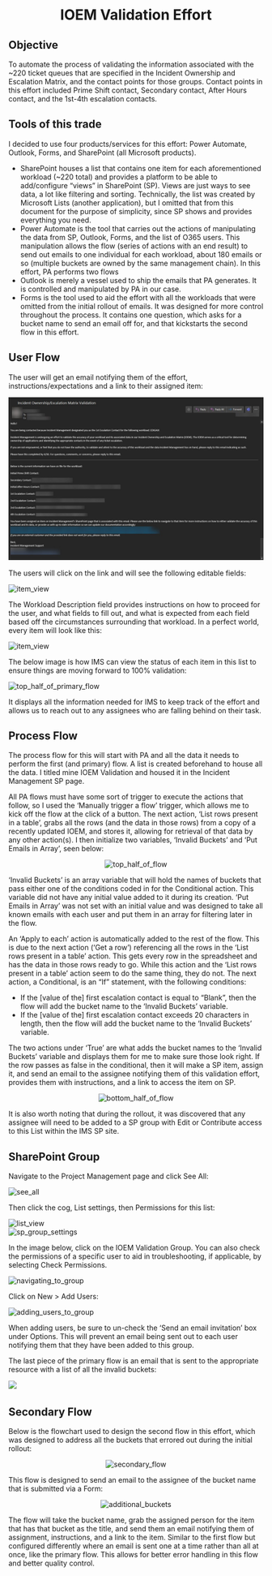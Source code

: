 <h1 align= center>IOEM Validation Effort</h1>
<h2>Objective</h2>
To automate the process of validating the information associated with the ~220 ticket queues that are specified in the Incident Ownership and Escalation Matrix, and the contact points for those groups. Contact points in this effort included Prime Shift contact, Secondary contact, After Hours contact, and the 1st-4th escalation contacts. 
<h2>Tools of this trade</h2>
<p>I decided to use four products/services for this effort: Power Automate, Outlook, Forms, and SharePoint (all Microsoft products).</p>
<ul>
 <li>SharePoint houses a list that contains one item for each aforementioned workload (~220 total) and provides a platform to be able to add/configure “views” in SharePoint (SP). Views are just ways to see data, a lot like filtering and sorting. Technically, the list was created by Microsoft Lists (another application), but I omitted that from this document for the purpose of simplicity, since SP shows and provides everything you need.</li>
 <li>Power Automate is the tool that carries out the actions of manipulating the data from SP, Outlook, Forms, and the list of O365 users. This manipulation allows the flow (series of actions with an end result) to send out emails to one individual for each workload, about 180 emails or so (multiple buckets are owned by the same management chain). In this effort, PA performs two flows</li>
 <li>Outlook is merely a vessel used to ship the emails that PA generates. It is controlled and manipulated by PA in our case.</li>
 <li>Forms is the tool used to aid the effort with all the workloads that were omitted from the initial rollout of emails. It was designed for more control throughout the process. It contains one question, which asks for a bucket name to send an email off for, and that kickstarts the second flow in this effort. 
</li> 
</ul>
<h2>User Flow</h2>
<p>The user will get an email notifying them of the effort, instructions/expectations and a link to their assigned item:</p>
<img src="/Assets/IOEM%20Validation/user_email.jpg" alt="user_email">
<p>The users will click on the link and will see the following editable fields:</p>
<img src="https://github.com/theLiberater-er/PowerPlatform/blob/b54434c160d2e63a7b382e39c876aeb4d465e203/Assets/IOEM%20Validation/IOEM%20write-up11.png" alt="item_view"> 
<p>The Workload Description field provides instructions on how to proceed for the user, and what fields to fill out, and what is expected from each field based off the circumstances surrounding that workload. In a perfect world, every item will look like this:</p>
<img src="https://github.com/theLiberater-er/PowerPlatform/blob/b92ecb3050aea09e44f27e6786dcc3be36cc62e9/Assets/IOEM%20Validation/IOEM%20write-up2.png" alt="item_view">
<p>The below image is how IMS can view the status of each item in this list to ensure things are moving forward to 100% validation:</p>
<img src="https://github.com/theLiberater-er/PowerPlatform/blob/70c541a64b9e07f6beda274384ab21cc9c918a99/Assets/IOEM%20Validation/IOEM%20write-up3.png" alt="top_half_of_primary_flow">
<p>It displays all the information needed for IMS to keep track of the effort and allows us to reach out to any assignees who are falling behind on their task.</p> 
<h2>Process Flow</h2>
<p>The process flow for this will start with PA and all the data it needs to perform the first (and primary) flow. A list is created beforehand to house all the data. I titled mine IOEM Validation and housed it in the Incident Management SP page.</p> 
<p>All PA flows must have some sort of trigger to execute the actions that follow, so I used the ‘Manually trigger a flow’ trigger, which allows me to kick off the flow at the click of a button. The next action, ‘List rows present in a table’, grabs all the rows (and the data in those rows) from a copy of a recently updated IOEM, and stores it, allowing for retrieval of that data by any other action(s). I then initialize two variables, ‘Invalid Buckets’ and ‘Put Emails in Array’, seen below:</p>
<p align= center><img src="https://github.com/theLiberater-er/PowerPlatform/blob/5d2bb48420883a4ddc4e385f0b8ea57d49142467/Assets/IOEM%20Validation/primary_flow_1.png" alt="top_half_of_flow"></p>
<p>‘Invalid Buckets’ is an array variable that will hold the names of buckets that pass either one of the conditions coded in for the Conditional action. This variable did not have any initial value added to it during its creation. ‘Put Emails in Array’ was not set with an initial value and was designed to take all known emails with each user and put them in an array for filtering later in the flow.</p> 
<p>An ‘Apply to each’ action is automatically added to the rest of the flow. This is due to the next action (‘Get a row’) referencing all the rows in the ‘List rows present in a table’ action. This gets every row in the spreadsheet and has the data in those rows ready to go. While this action and the ‘List rows present in a table’ action seem to do the same thing, they do not. The next action, a Conditional, is an “If” statement, with the following conditions:</p> 
<ul>
<li>If the [value of the] first escalation contact is equal to “Blank”, then the flow will add the bucket name to the ‘Invalid Buckets’ variable.</li> 
<li>If the [value of the] first escalation contact exceeds 20 characters in length, then the flow will add the bucket name to the ‘Invalid Buckets’ variable.</li> 
</ul>
<p>The two actions under ‘True’ are what adds the bucket names to the ‘Invalid Buckets’ variable and displays them for me to make sure those look right. If the row passes as false in the conditional, then it will make a SP item, assign it, and send an email to the assignee notifying them of this validation effort, provides them with instructions, and a link to access the item on SP.</p> 
<p align= center><img src="https://github.com/theLiberater-er/PowerPlatform/blob/3fbca73b62eca39f5ce01adeb491d132970b79f9/Assets/IOEM%20Validation/primary_flow.png" alt="bottom_half_of_flow"></p>
<p>It is also worth noting that during the rollout, it was discovered that any assignee will need to be added to a SP group with Edit or Contribute access to this List within the IMS SP site.</p> 
<h2>SharePoint Group</h2>
<p>Navigate to the Project Management page and click See All:</p>
<img src="https://github.com/theLiberater-er/PowerPlatform/blob/a9c870cd03c08245c30612c29b42556419c557de/Assets/IOEM%20Validation/ioem%20write-up12.png" alt="see_all">
<p>Then click the cog, List settings, then Permissions for this list:</p>   
<img src="https://github.com/theLiberater-er/PowerPlatform/blob/795c41fb8f1b022989a987cde8f7f516ee6aba60/Assets/IOEM%20Validation/ioem%20write-up13.png" alt="list_view"><br>
<img src="https://github.com/theLiberater-er/PowerPlatform/blob/795c41fb8f1b022989a987cde8f7f516ee6aba60/Assets/IOEM%20Validation/IOEM%20write-up14.png" alt="sp_group_settings">
<p>In the image below, click on the IOEM Validation Group. You can also check the permissions of a specific user to aid in troubleshooting, if applicable, by selecting Check Permissions.</p> 
<img src="https://github.com/theLiberater-er/PowerPlatform/blob/795c41fb8f1b022989a987cde8f7f516ee6aba60/Assets/IOEM%20Validation/IOEM%20write-up15.png" alt="navigating_to_group">
<p>Click on New > Add Users:</p>
<img src="https://github.com/theLiberater-er/PowerPlatform/blob/795c41fb8f1b022989a987cde8f7f516ee6aba60/Assets/IOEM%20Validation/IOEM%20write-up16.png" alt="adding_users_to_group">
<p>When adding users, be sure to un-check the ‘Send an email invitation’ box under Options. This will prevent an email being sent out to each user notifying them that they have been added to this group.</p> 
<p>The last piece of the primary flow is an email that is sent to the appropriate resource with a list of all the invalid buckets:</p>
<img src="https://github.com/theLiberater-er/PowerPlatform/blob/795c41fb8f1b022989a987cde8f7f516ee6aba60/Assets/IOEM%20Validation/IOEM%20write-up17.png"> 
<h2>Secondary Flow</h2>
<p>Below is the flowchart used to design the second flow in this effort, which was designed to address all the buckets that errored out during the initial rollout:</p>
<p align= center><img src="https://github.com/theLiberater-er/PowerPlatform/blob/795c41fb8f1b022989a987cde8f7f516ee6aba60/Assets/IOEM%20Validation/secondary_flow.png" alt="secondary_flow"></p>
<p>This flow is designed to send an email to the assignee of the bucket name that is submitted via a Form:</p>
<p align= center><img src="https://github.com/theLiberater-er/PowerPlatform/blob/795c41fb8f1b022989a987cde8f7f516ee6aba60/Assets/IOEM%20Validation/additional_buckets.png" alt="additional_buckets"></p>
<p>The flow will take the bucket name, grab the assigned person for the item that has that bucket as the title, and send them an email notifying them of assignment, instructions, and a link to the item. Similar to the first flow but configured differently where an email is sent one at a time rather than all at once, like the primary flow. This allows for better error handling in this flow and better quality control.</p> 
